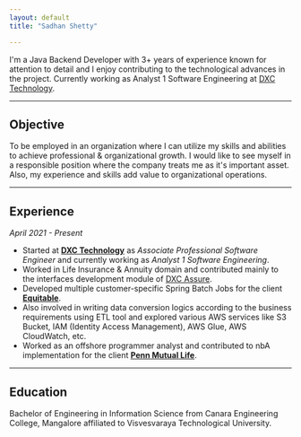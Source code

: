 ```yaml
---
layout: default
title: "Sadhan Shetty"

---
```

I'm a Java Backend Developer with 3+ years of experience known for attention to detail and I enjoy contributing to the technological advances in the project. Currently working as Analyst 1 Software Engineering at [DXC Technology](https://dxc.com/us/en).

---
## Objective
To be employed in an organization where I can utilize my skills and abilities to achieve professional & organizational growth. I would like to see myself in a responsible position where the company treats me as it's important asset. Also, my experience and skills add value to organizational operations.

---
## Experience
_April 2021 - Present_ <br>
- Started at [**DXC Technology**](https://dxc.com/us/en) as _Associate Professional Software Engineer_ and currently working as _Analyst 1 Software Engineering_.
- Worked in Life Insurance & Annuity domain and contributed mainly to the interfaces development module of [DXC Assure](https://dxc.com/us/en/services/insurance-software-bps/dxc-insurance-software/dxc-assure-for-life-and-wealth).
- Developed multiple customer-specific Spring Batch Jobs for the client [**Equitable**](https://equitable.com/).
- Also involved in writing data conversion logics according to the business requirements using ETL tool and explored various AWS services like S3 Bucket, IAM (Identity Access Management), AWS Glue, AWS CloudWatch, etc.
- Worked as an offshore programmer analyst and contributed to nbA implementation for the client [**Penn Mutual Life**](https://www.pennmutual.com/).

---
## Education
Bachelor of Engineering in Information Science from Canara Engineering College, Mangalore affiliated to Visvesvaraya Technological University.
